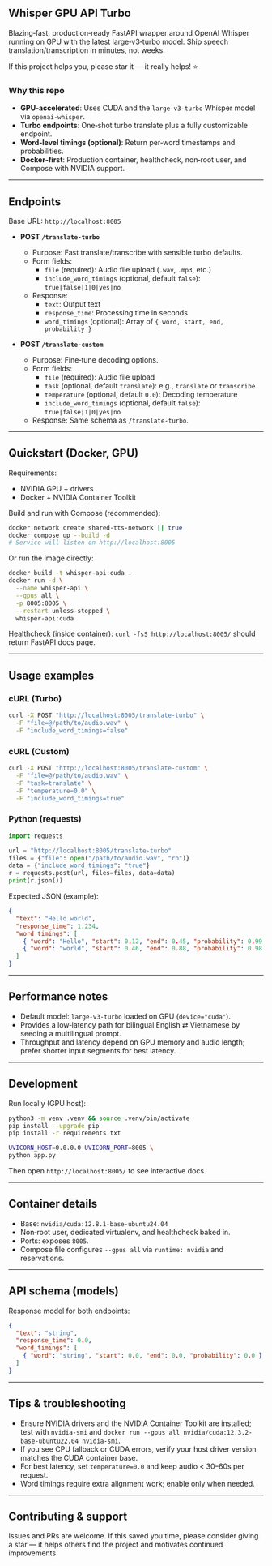 ## Whisper GPU API Turbo

Blazing‑fast, production‑ready FastAPI wrapper around OpenAI Whisper running on GPU with the latest large‑v3‑turbo model. Ship speech translation/transcription in minutes, not weeks.

If this project helps you, please star it — it really helps! ⭐

### Why this repo
- **GPU‑accelerated**: Uses CUDA and the `large-v3-turbo` Whisper model via `openai-whisper`.
- **Turbo endpoints**: One‑shot turbo translate plus a fully customizable endpoint.
- **Word‑level timings (optional)**: Return per‑word timestamps and probabilities.
- **Docker‑first**: Production container, healthcheck, non‑root user, and Compose with NVIDIA support.

---

## Endpoints

Base URL: `http://localhost:8005`

- **POST `/translate-turbo`**
  - Purpose: Fast translate/transcribe with sensible turbo defaults.
  - Form fields:
    - `file` (required): Audio file upload (`.wav`, `.mp3`, etc.)
    - `include_word_timings` (optional, default `false`): `true|false|1|0|yes|no`
  - Response:
    - `text`: Output text
    - `response_time`: Processing time in seconds
    - `word_timings` (optional): Array of `{ word, start, end, probability }`

- **POST `/translate-custom`**
  - Purpose: Fine‑tune decoding options.
  - Form fields:
    - `file` (required): Audio file upload
    - `task` (optional, default `translate`): e.g., `translate` or `transcribe`
    - `temperature` (optional, default `0.0`): Decoding temperature
    - `include_word_timings` (optional, default `false`): `true|false|1|0|yes|no`
  - Response: Same schema as `/translate-turbo`.

---

## Quickstart (Docker, GPU)

Requirements:
- NVIDIA GPU + drivers
- Docker + NVIDIA Container Toolkit

Build and run with Compose (recommended):

```bash
docker network create shared-tts-network || true
docker compose up --build -d
# Service will listen on http://localhost:8005
```

Or run the image directly:

```bash
docker build -t whisper-api:cuda .
docker run -d \
  --name whisper-api \
  --gpus all \
  -p 8005:8005 \
  --restart unless-stopped \
  whisper-api:cuda
```

Healthcheck (inside container): `curl -fsS http://localhost:8005/` should return FastAPI docs page.

---

## Usage examples

### cURL (Turbo)
```bash
curl -X POST "http://localhost:8005/translate-turbo" \
  -F "file=@/path/to/audio.wav" \
  -F "include_word_timings=false"
```

### cURL (Custom)
```bash
curl -X POST "http://localhost:8005/translate-custom" \
  -F "file=@/path/to/audio.wav" \
  -F "task=translate" \
  -F "temperature=0.0" \
  -F "include_word_timings=true"
```

### Python (requests)
```python
import requests

url = "http://localhost:8005/translate-turbo"
files = {"file": open("/path/to/audio.wav", "rb")}
data = {"include_word_timings": "true"}
r = requests.post(url, files=files, data=data)
print(r.json())
```

Expected JSON (example):
```json
{
  "text": "Hello world",
  "response_time": 1.234,
  "word_timings": [
    { "word": "Hello", "start": 0.12, "end": 0.45, "probability": 0.99 },
    { "word": "world", "start": 0.46, "end": 0.88, "probability": 0.98 }
  ]
}
```

---

## Performance notes

- Default model: `large-v3-turbo` loaded on GPU (`device="cuda"`).
- Provides a low‑latency path for bilingual English ⇄ Vietnamese by seeding a multilingual prompt.
- Throughput and latency depend on GPU memory and audio length; prefer shorter input segments for best latency.

---

## Development

Run locally (GPU host):
```bash
python3 -m venv .venv && source .venv/bin/activate
pip install --upgrade pip
pip install -r requirements.txt

UVICORN_HOST=0.0.0.0 UVICORN_PORT=8005 \
python app.py
```

Then open `http://localhost:8005/` to see interactive docs.

---

## Container details

- Base: `nvidia/cuda:12.8.1-base-ubuntu24.04`
- Non‑root user, dedicated virtualenv, and healthcheck baked in.
- Ports: exposes `8005`.
- Compose file configures `--gpus all` via `runtime: nvidia` and reservations.

---

## API schema (models)

Response model for both endpoints:

```json
{
  "text": "string",
  "response_time": 0.0,
  "word_timings": [
    { "word": "string", "start": 0.0, "end": 0.0, "probability": 0.0 }
  ]
}
```

---

## Tips & troubleshooting

- Ensure NVIDIA drivers and the NVIDIA Container Toolkit are installed; test with `nvidia-smi` and `docker run --gpus all nvidia/cuda:12.3.2-base-ubuntu22.04 nvidia-smi`.
- If you see CPU fallback or CUDA errors, verify your host driver version matches the CUDA container base.
- For best latency, set `temperature=0.0` and keep audio < 30–60s per request.
- Word timings require extra alignment work; enable only when needed.

---

## Contributing & support

Issues and PRs are welcome. If this saved you time, please consider giving a star — it helps others find the project and motivates continued improvements.

